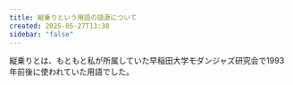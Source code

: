 ```yaml
---
title: 縦乗りという用語の語源について
created: 2025-05-27T13:38
sidebar: "false"
---
```

縦乗りとは、もともと私が所属していた早稲田大学モダンジャズ研究会で1993年前後に使われていた用語でした。